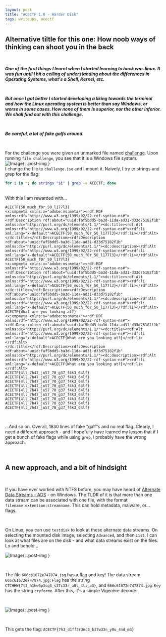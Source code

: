 ```yaml
---
layout: post
title: "ACECTF 1.0 - Harder Disk"
tags: writeups, acectf
---
```


## Alternative tiltle for this one: How noob ways of thinking can shoot you in the back
<br>


***One of the first things I learnt when I started learning to hack was linux. It was fun until I hit a ceiling of understanding about the differences in Operating Systems, what's a Shell, Kernel, etc.***

<br>

***But once I got better I started developing a liking towards the terminal and how the Linux operating system is better than say Windows, or worse in some cases. How none of them is superior, nor the other inferior. We shall find out with this challenge.***

 <br>

***Be careful, a lot of fake galfs around.***

<br>

For the challenge you were given an unmarked file named [challenge](https://drive.google.com/file/d/1tZv94aEKV4Mc33sJECWVqqAEPiXHhCd-/view). Upon running `file challenge`, you see that it is a Windows file system.
<br>
![Image]({{site.url}}/assets/images/harder-disk/file_challenge.png){: .post-img }
<br>
I change the file to `challenge.iso` and I mount it. Naively, I try to strings and grep for the flag:

```sh
for i in *; do strings "$i" | grep -e ACECTF; done
```
<br>
With this I am rewarded with...

```
ACECTF{50_much_f0r_50_l177l3}
<x:xmpmeta xmlns:x="adobe:ns:meta/"><rdf:RDF xmlns:rdf="http://www.w3.org/1999/02/22-rdf-syntax-ns#"><rdf:Description rdf:about="uuid:faf5bdd5-ba3d-11da-ad31-d33d75182f1b" xmlns:dc="http://purl.org/dc/elements/1.1/"><dc:title><rdf:Alt xmlns:rdf="http://www.w3.org/1999/02/22-rdf-syntax-ns#"><rdf:li xml:lang="x-default">ACECTF{50_much_f0r_50_l177l3}</rdf:li></rdf:Alt>
</dc:title></rdf:Description><rdf:Description rdf:about="uuid:faf5bdd5-ba3d-11da-ad31-d33d75182f1b" xmlns:dc="http://purl.org/dc/elements/1.1/"><dc:description><rdf:Alt xmlns:rdf="http://www.w3.org/1999/02/22-rdf-syntax-ns#"><rdf:li xml:lang="x-default">ACECTF{50_much_f0r_50_l177l3}</rdf:li></rdf:Alt>
ACECTF{50_much_f0r_50_l177l3}
<x:xmpmeta xmlns:x="adobe:ns:meta/"><rdf:RDF xmlns:rdf="http://www.w3.org/1999/02/22-rdf-syntax-ns#"><rdf:Description rdf:about="uuid:faf5bdd5-ba3d-11da-ad31-d33d75182f1b" xmlns:dc="http://purl.org/dc/elements/1.1/"><dc:title><rdf:Alt xmlns:rdf="http://www.w3.org/1999/02/22-rdf-syntax-ns#"><rdf:li xml:lang="x-default">ACECTF{50_much_f0r_50_l177l3}</rdf:li></rdf:Alt>
</dc:title></rdf:Description><rdf:Description rdf:about="uuid:faf5bdd5-ba3d-11da-ad31-d33d75182f1b" xmlns:dc="http://purl.org/dc/elements/1.1/"><dc:description><rdf:Alt xmlns:rdf="http://www.w3.org/1999/02/22-rdf-syntax-ns#"><rdf:li xml:lang="x-default">ACECTF{50_much_f0r_50_l177l3}</rdf:li></rdf:Alt>
ACECTF{What are you looking at?}
<x:xmpmeta xmlns:x="adobe:ns:meta/"><rdf:RDF xmlns:rdf="http://www.w3.org/1999/02/22-rdf-syntax-ns#"><rdf:Description rdf:about="uuid:faf5bdd5-ba3d-11da-ad31-d33d75182f1b" xmlns:dc="http://purl.org/dc/elements/1.1/"><dc:title><rdf:Alt xmlns:rdf="http://www.w3.org/1999/02/22-rdf-syntax-ns#"><rdf:li xml:lang="x-default">ACECTF{What are you looking at?}</rdf:li></rdf:Alt>
</dc:title></rdf:Description><rdf:Description rdf:about="uuid:faf5bdd5-ba3d-11da-ad31-d33d75182f1b" xmlns:dc="http://purl.org/dc/elements/1.1/"><dc:description><rdf:Alt xmlns:rdf="http://www.w3.org/1999/02/22-rdf-syntax-ns#"><rdf:li xml:lang="x-default">ACECTF{What are you looking at?}</rdf:li></rdf:Alt>
ACECTF{4ll_7h47_ju57_70_g37_f4k3_64lf}
ACECTF{4ll_7h47_ju57_70_g37_f4k3_64lf}
ACECTF{4ll_7h47_ju57_70_g37_f4k3_64lf}
ACECTF{4ll_7h47_ju57_70_g37_f4k3_64lf}
ACECTF{4ll_7h47_ju57_70_g37_f4k3_64lf}
ACECTF{4ll_7h47_ju57_70_g37_f4k3_64lf}
ACECTF{4ll_7h47_ju57_70_g37_f4k3_64lf}
ACECTF{4ll_7h47_ju57_70_g37_f4k3_64lf}
ACECTF{4ll_7h47_ju57_70_g37_f4k3_64lf}
```

<br>

...And so on. Overall, 1830 lines of fake "galf"s and no real flag. Clearly, I need a different approach - and I hopefully have learned my lesson that if I get a bunch of fake flags while using `grep`, I probably have the wrong approach.

<br>

## A new approach, and a bit of hindsight

<br>

If you have ever worked with NTFS before, you may have heard of [Alternate Data Streams - ADS](https://en.wikipedia.org/wiki/NTFS#Alternate_data_stream_(ADS)) - on Windows. The TLDR of it is that more than one data stream can be associated with one file, with the format `filename.extention:streamname`. This can hold metadata, malware, or... flags.

<br>

On Linux, you can use `testdisk` to look at these alternate data streams. On selecting the mounted disk image, selecting `Advanced`, and then `List`, I can look at what files are on the disk - and what data streams exist on the files. Lo and behold...

![Image]({{site.url}}/assets/images/harder-disk/success.png){: .post-img }

<br>

The file `666c61672e747874.jpg` has a flag and key! The data stream `666c61672e747874.jpg:Flag` has the string `CTCHHW{7t3_h1hw3p3sq3_s37i33r_a0l_4li_a3}`, and `666c61672e747874.jpg:Key` has the string `cryforme`. After this, it's a simple Vigenère decode:

<br>

![Image]({{site.url}}/assets/images/harder-disk/got_the_flag.png){: .post-img }

<br>

This gets the flag: `ACECTF{7h3_d1ff3r3nc3_b37w33n_y0u_4nd_m3}`